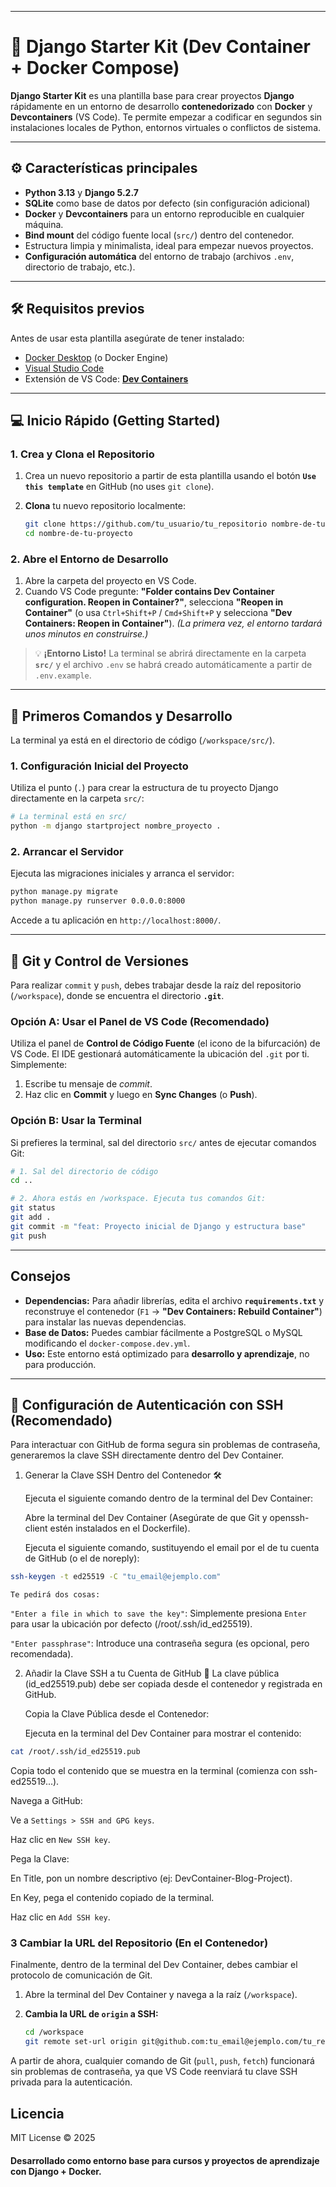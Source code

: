 
-----

# 🚀 Django Starter Kit (Dev Container + Docker Compose)

**Django Starter Kit** es una plantilla base para crear proyectos **Django** rápidamente en un entorno de desarrollo **contenedorizado** con **Docker** y **Devcontainers** (VS Code). Te permite empezar a codificar en segundos sin instalaciones locales de Python, entornos virtuales o conflictos de sistema.

-----

## ⚙️ Características principales

  - **Python 3.13** y **Django 5.2.7**
  - **SQLite** como base de datos por defecto (sin configuración adicional)
  - **Docker** y **Devcontainers** para un entorno reproducible en cualquier máquina.
  - **Bind mount** del código fuente local (`src/`) dentro del contenedor.
  - Estructura limpia y minimalista, ideal para empezar nuevos proyectos.
  - **Configuración automática** del entorno de trabajo (archivos `.env`, directorio de trabajo, etc.).

-----

## 🛠️ Requisitos previos

Antes de usar esta plantilla asegúrate de tener instalado:

  - [Docker Desktop](https://www.docker.com/products/docker-desktop) (o Docker Engine)
  - [Visual Studio Code](https://code.visualstudio.com/)
  - Extensión de VS Code: **[Dev Containers](https://marketplace.visualstudio.com/items?itemName=ms-vscode-remote.remote-containers)**

-----

## 💻 Inicio Rápido (Getting Started)

### 1\. Crea y Clona el Repositorio

1.  Crea un nuevo repositorio a partir de esta plantilla usando el botón **`Use this template`** en GitHub (no uses `git clone`).

2.  **Clona** tu nuevo repositorio localmente:

    ```bash
    git clone https://github.com/tu_usuario/tu_repositorio nombre-de-tu-proyecto
    cd nombre-de-tu-proyecto
    ```

### 2\. Abre el Entorno de Desarrollo

1.  Abre la carpeta del proyecto en VS Code.
2.  Cuando VS Code pregunte: **"Folder contains Dev Container configuration. Reopen in Container?"**, selecciona **"Reopen in Container"** (o usa `Ctrl+Shift+P` / `Cmd+Shift+P` y selecciona **"Dev Containers: Reopen in Container"**).
    *(La primera vez, el entorno tardará unos minutos en construirse.)*

> 💡 **¡Entorno Listo\!** La terminal se abrirá directamente en la carpeta **`src/`** y el archivo `.env` se habrá creado automáticamente a partir de `.env.example`.

-----

## 🚀 Primeros Comandos y Desarrollo

La terminal ya está en el directorio de código (`/workspace/src/`).

### 1\. Configuración Inicial del Proyecto

Utiliza el punto (`.`) para crear la estructura de tu proyecto Django directamente en la carpeta `src/`:

```bash
# La terminal está en src/
python -m django startproject nombre_proyecto .
```

### 2\. Arrancar el Servidor

Ejecuta las migraciones iniciales y arranca el servidor:

```bash
python manage.py migrate
python manage.py runserver 0.0.0.0:8000
```

Accede a tu aplicación en `http://localhost:8000/`.

-----

## 💾 Git y Control de Versiones

Para realizar `commit` y `push`, debes trabajar desde la raíz del repositorio (`/workspace`), donde se encuentra el directorio **`.git`**.

### Opción A: Usar el Panel de VS Code (Recomendado)

Utiliza el panel de **Control de Código Fuente** (el icono de la bifurcación) de VS Code. El IDE gestionará automáticamente la ubicación del `.git` por ti. Simplemente:

1.  Escribe tu mensaje de *commit*.
2.  Haz clic en **Commit** y luego en **Sync Changes** (o **Push**).

### Opción B: Usar la Terminal

Si prefieres la terminal, sal del directorio `src/` antes de ejecutar comandos Git:

```bash
# 1. Sal del directorio de código
cd .. 

# 2. Ahora estás en /workspace. Ejecuta tus comandos Git:
git status
git add .
git commit -m "feat: Proyecto inicial de Django y estructura base"
git push
```

-----

## Consejos

  - **Dependencias:** Para añadir librerías, edita el archivo **`requirements.txt`** y reconstruye el contenedor (`F1` -\> **"Dev Containers: Rebuild Container"**) para instalar las nuevas dependencias.
  - **Base de Datos:** Puedes cambiar fácilmente a PostgreSQL o MySQL modificando el `docker-compose.dev.yml`.
  - **Uso:** Este entorno está optimizado para **desarrollo y aprendizaje**, no para producción.

-----


## 🔐 Configuración de Autenticación con SSH (Recomendado)

Para interactuar con GitHub de forma segura sin problemas de contraseña, generaremos la clave SSH directamente dentro del Dev Container.

1. Generar la Clave SSH Dentro del Contenedor 🛠️

    Ejecuta el siguiente comando dentro de la terminal del Dev Container:

    Abre la terminal del Dev Container (Asegúrate de que Git y openssh-client estén instalados en el Dockerfile).

    Ejecuta el siguiente comando, sustituyendo el email por el de tu cuenta de GitHub (o el de noreply):

```bash
ssh-keygen -t ed25519 -C "tu_email@ejemplo.com"
```

    Te pedirá dos cosas:

  ```"Enter a file in which to save the key"```: Simplemente presiona ```Enter``` para usar la ubicación por defecto (/root/.ssh/id_ed25519).

  ```"Enter passphrase"```: Introduce una contraseña segura (es opcional, pero recomendada).

2. Añadir la Clave SSH a tu Cuenta de GitHub 🔑
    La clave pública (id_ed25519.pub) debe ser copiada desde el contenedor y registrada en GitHub.

    Copia la Clave Pública desde el Contenedor:

    Ejecuta en la terminal del Dev Container para mostrar el contenido:

```bash
cat /root/.ssh/id_ed25519.pub
```

  Copia todo el contenido que se muestra en la terminal (comienza con ssh-ed25519...).

  Navega a GitHub:

  Ve a ```Settings > SSH and GPG keys```.

  Haz clic en ```New SSH key```.

  Pega la Clave:

  En Title, pon un nombre descriptivo (ej: DevContainer-Blog-Project).

  En Key, pega el contenido copiado de la terminal.

  Haz clic en ```Add SSH key```.

### 3 Cambiar la URL del Repositorio (En el Contenedor)

Finalmente, dentro de la terminal del Dev Container, debes cambiar el protocolo de comunicación de Git.

1.  Abre la terminal del Dev Container y navega a la raíz (`/workspace`).

2.  **Cambia la URL de `origin` a SSH:**

    ```bash
    cd /workspace
    git remote set-url origin git@github.com:tu_email@ejemplo.com/tu_repositorio.git
    ```

A partir de ahora, cualquier comando de Git (`pull`, `push`, `fetch`) funcionará sin problemas de contraseña, ya que VS Code reenviará tu clave SSH privada para la autenticación.

## Licencia

MIT License © 2025

#### Desarrollado como entorno base para cursos y proyectos de aprendizaje con Django + Docker.